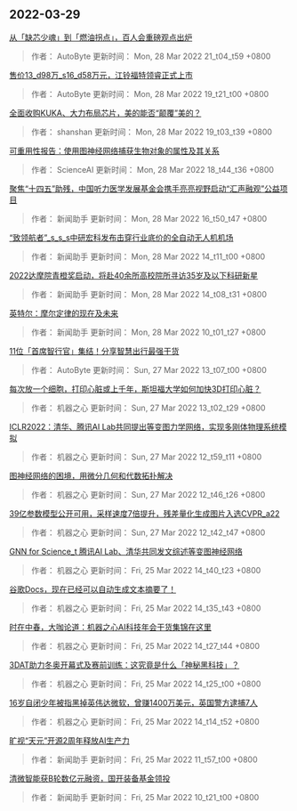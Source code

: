 
## 2022-03-29

 [从「缺芯少魂」到「燃油拐点」，百人会重磅观点出炉](https://www.jiqizhixin.com/articles/2022-03-28-9)

> 作者： AutoByte  更新时间： Mon, 28 Mar 2022 21_t04_t59 +0800

 [售价13_d98万_s16_d58万元，江铃福特领睿正式上市](https://www.jiqizhixin.com/articles/2022-03-28-10)

> 作者： AutoByte  更新时间： Mon, 28 Mar 2022 19_t21_t00 +0800

 [全面收购KUKA、大力布局芯片，美的能否“颠覆”美的？](https://www.jiqizhixin.com/articles/2022-03-28-8)

> 作者： shanshan  更新时间： Mon, 28 Mar 2022 19_t03_t39 +0800

 [可重用性报告：使用图神经网络捕获生物对象的属性及其关系](https://www.jiqizhixin.com/articles/2022-03-28-7)

> 作者： ScienceAI  更新时间： Mon, 28 Mar 2022 18_t44_t36 +0800

 [聚焦“十四五”助残，中国听力医学发展基金会携手亮亮视野启动“汇声融观”公益项目](https://www.jiqizhixin.com/articles/2022-03-28-5)

> 作者： 新闻助手  更新时间： Mon, 28 Mar 2022 16_t50_t47 +0800

 [“致领航者”_s_s_s中研宏科发布击穿行业底价的全自动无人机机场](https://www.jiqizhixin.com/articles/2022-03-28-4)

> 作者： 新闻助手  更新时间： Mon, 28 Mar 2022 14_t11_t00 +0800

 [2022达摩院青橙奖启动，将赴40余所高校院所寻访35岁及以下科研新星](https://www.jiqizhixin.com/articles/2022-03-28-3)

> 作者： 新闻助手  更新时间： Mon, 28 Mar 2022 14_t08_t31 +0800

 [英特尔：摩尔定律的现在及未来](https://www.jiqizhixin.com/articles/2022-03-28)

> 作者： 新闻助手  更新时间： Mon, 28 Mar 2022 10_t01_t27 +0800

 [11位「首席智行官」集结！分享智慧出行最强干货](https://www.jiqizhixin.com/articles/2022-03-27-5)

> 作者： AutoByte  更新时间： Sun, 27 Mar 2022 13_t07_t00 +0800

 [每次放一个细胞，打印心脏或上千年，斯坦福大学如何加快3D打印心脏？](https://www.jiqizhixin.com/articles/2022-03-27-4)

> 作者： 机器之心  更新时间： Sun, 27 Mar 2022 13_t02_t29 +0800

 [ICLR2022：清华、腾讯AI Lab共同提出等变图力学网络，实现多刚体物理系统模拟](https://www.jiqizhixin.com/articles/2022-03-27-3)

> 作者： 机器之心  更新时间： Sun, 27 Mar 2022 12_t59_t11 +0800

 [图神经网络的困境，用微分几何和代数拓扑解决](https://www.jiqizhixin.com/articles/2022-03-27-2)

> 作者： 机器之心  更新时间： Sun, 27 Mar 2022 12_t46_t26 +0800

 [39亿参数模型公开可用，采样速度7倍提升，残差量化生成图片入选CVPR_a22](https://www.jiqizhixin.com/articles/2022-03-27)

> 作者： 机器之心  更新时间： Sun, 27 Mar 2022 12_t42_t47 +0800

 [GNN for Science_t 腾讯AI Lab、清华共同发文综述等变图神经网络](https://www.jiqizhixin.com/articles/2022-03-25-8)

> 作者： 机器之心  更新时间： Fri, 25 Mar 2022 14_t40_t23 +0800

 [谷歌Docs，现在已经可以自动生成文本摘要了！](https://www.jiqizhixin.com/articles/2022-03-25-7)

> 作者： 机器之心  更新时间： Fri, 25 Mar 2022 14_t35_t43 +0800

 [时在中春，大咖论道：机器之心AI科技年会干货集锦在这里](https://www.jiqizhixin.com/articles/2022-03-25-6)

> 作者： 机器之心  更新时间： Fri, 25 Mar 2022 14_t27_t44 +0800

 [3DAT助力冬奥开幕式及赛前训练：这究竟是什么「神秘黑科技」？](https://www.jiqizhixin.com/articles/2022-03-25-5)

> 作者： 机器之心  更新时间： Fri, 25 Mar 2022 14_t25_t00 +0800

 [16岁自闭少年被指黑掉英伟达微软，曾赚1400万美元，英国警方逮捕7人](https://www.jiqizhixin.com/articles/2022-03-25-4)

> 作者： 机器之心  更新时间： Fri, 25 Mar 2022 14_t14_t52 +0800

 [旷视“天元”开源2周年释放AI生产力](https://www.jiqizhixin.com/articles/2022-03-25-3)

> 作者： 新闻助手  更新时间： Fri, 25 Mar 2022 11_t57_t00 +0800

 [清微智能获B轮数亿元融资，国开装备基金领投](https://www.jiqizhixin.com/articles/2022-03-25-2)

> 作者： 新闻助手  更新时间： Fri, 25 Mar 2022 10_t21_t00 +0800
